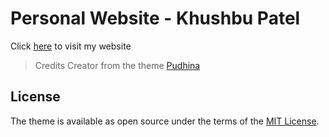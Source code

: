 # Personal Website - Khushbu Patel
Click [here](https://kpatel427.github.io/) to visit my website



> Credits
> Creator from the theme [Pudhina](https://knhash.github.io/Pudhina/)

## License
The theme is available as open source under the terms of the [MIT License](http://opensource.org/licenses/MIT).
